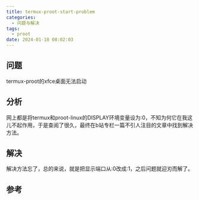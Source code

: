 ```yaml
---
title: termux-proot-start-problem
categories:
  - 问题与解决
tags:
  - proot
date: 2024-01-18 08:02:03
---
```


## 问题

termux-proot的xfce桌面无法启动

## 分析

网上都是将termux和proot-linux的DISPLAY环境变量设为:0，不知为何它在我这儿不起作用，于是查阅了很久，最终在b站专栏一篇不引人注目的文章中找到解决方法。

## 解决

解决方法忘了，总的来说，就是把显示端口从:0改成:1，之后问题就迎刃而解了。

## 参考